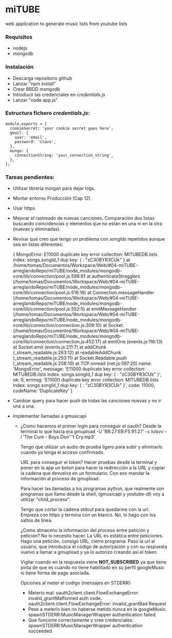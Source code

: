 # miTUBE
web application to generate music lists from youtube lists

### Requisitos

* nodejs
* mongodb


### Instalación

* Descarga repositorio github
* Lanzar "npm install"
* Crear BBDD mongodb
* Introducir las credenciales en *credentials.js*
* Lanzar "node app.js"


### Estructura fichero *credentials.js*:

```
module.exports = {
  cookieSecret: 'your cookie secret goes here',
  gmail: {
    user: 'email',
    password: 'clave',
  },
  mongo: {
    connectionString: 'your_connection_string',
  },
};
```


### Tareas pendientes:

* Utilizar librería morgan para dejar logs.
* Montar entorno Producción (Cap 12).
* Usar https
* Mejorar el rastreado de nuevas canciones. Comparación dos listas buscando coincidencias y elementos que no están en una ni en la otra (nuevas y eliminadas).
* Revisar que creo que tengo un problema con songIds repetidos aunque sea en listas diferentes:

	{ MongoError: E11000 duplicate key error collection: MITUBEDB.lists index: songs.songId_1 dup key: { : "zC30BYR3CUk" }
    at /home/tomas/Documentos/Workspace/Web/#04-miTUBE-arreglandoRepo/miTUBE/node_modules/mongodb-core/lib/connection/pool.js:598:61
    at authenticateStragglers (/home/tomas/Documentos/Workspace/Web/#04-miTUBE-arreglandoRepo/miTUBE/node_modules/mongodb-core/lib/connection/pool.js:516:16)
    at Connection.messageHandler (/home/tomas/Documentos/Workspace/Web/#04-miTUBE-arreglandoRepo/miTUBE/node_modules/mongodb-core/lib/connection/pool.js:552:5)
    at emitMessageHandler (/home/tomas/Documentos/Workspace/Web/#04-miTUBE-arreglandoRepo/miTUBE/node_modules/mongodb-core/lib/connection/connection.js:309:10)
    at Socket.<anonymous> (/home/tomas/Documentos/Workspace/Web/#04-miTUBE-arreglandoRepo/miTUBE/node_modules/mongodb-core/lib/connection/connection.js:452:17)
    at emitOne (events.js:116:13)
    at Socket.emit (events.js:211:7)
    at addChunk (_stream_readable.js:263:12)
    at readableAddChunk (_stream_readable.js:250:11)
    at Socket.Readable.push (_stream_readable.js:208:10)
    at TCP.onread (net.js:597:20)
  name: 'MongoError',
  message: 'E11000 duplicate key error collection: MITUBEDB.lists index: songs.songId_1 dup key: { : "zC30BYR3CUk" }',
  ok: 0,
  errmsg: 'E11000 duplicate key error collection: MITUBEDB.lists index: songs.songId_1 dup key: { : "zC30BYR3CUk" }',
  code: 11000,
  codeName: 'DuplicateKey' }
* Cambiar query para hacer push de todas las canciones nuevas y no ir una a una.
* Implementar llamadas a gmusicapi
  - ¿Como hacemos el primer login para conseguir el oauth? 
    Desde la terminal lo que hacía era 
    gmupload -U 'B8:27:EB:F5:91:27' -c luisvv -l 'The Cure - Boys Don'\''t Cry.mp3'

    Tengo que utilizar un audio de prueba ligero para subir y eliminarlo cuando ya tenga el acceso confirmado.

    URL para conseguir el token? Hacer pruebas desde la terminal y poner en la app un boton para hacer la redirección a la URL y copiar la cadena que devuelva en un formulario. Con eso mandar la información al proceso de gmupload.

    Para hacer las llamadas a los programas python, que realmente son programas que llamo desde la shell, (gmusicapi y youtube-dl) voy a utilizar "child_process".

    Tengo que cortar la cadena stdout para quedarme con la url. Empieza con https y termina con un blanco. No, lo hago con los saltos de línea.

    ¿Como almaceno la información del proceso entre petición y petición?
    No lo necesito hacer. La URL es estática entre peticiones. Hago una petición, consigo URL, cierro programa. Paso la url al usuario, que introduzca el código de autorización y con su respuesta vuelvo a llamar a gmupload y ya lo autorizo creando así el token.

    Vigilar cuando en la respuesta viene **NOT_SUBSCRIBED** ya que tiene pinta de que es cuando no tiene habilitado en su perfil googleMusic ni tiene forma de pago asociada. 

    Opciones al meter el codigo (mensajes en STDERR):
     * Meterlo mal: 
      oauth2client.client.FlowExchangeError: invalid_grantMalformed auth code.
      oauth2client.client.FlowExchangeError: invalid_grantBad Request
     * Pese a meterlo bien no haberse metido nunca en la googleMusic.
     spawnSTDERR:MusicManagerWrapper authentication failed.
     * Que funcione correctamente y cree credenciales:
     spawnSTDERR:MusicManagerWrapper authentication succeeded.